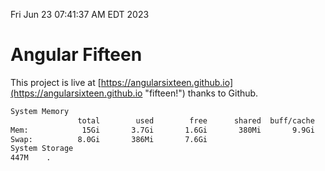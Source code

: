 Fri Jun 23 07:41:37 AM EDT 2023

# Angular Fifteen


This project is live at [https://angularsixteen.github.io](https://angularsixteen.github.io "fifteen!") thanks to Github.

```bash
System Memory
               total        used        free      shared  buff/cache   available
Mem:            15Gi       3.7Gi       1.6Gi       380Mi       9.9Gi        10Gi
Swap:          8.0Gi       386Mi       7.6Gi
System Storage
447M	.
```
